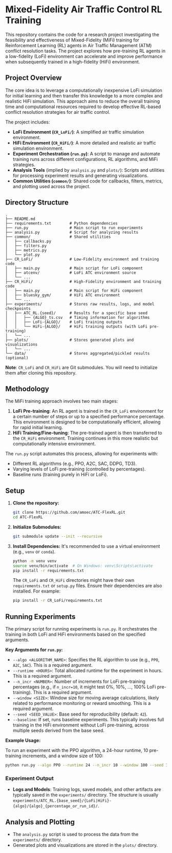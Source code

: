 # Mixed-Fidelity Air Traffic Control RL Training

This repository contains the code for a research project investigating the feasibility and effectiveness of Mixed-Fidelity (MiFi) training for Reinforcement Learning (RL) agents in Air Traffic Management (ATM) conflict resolution tasks. The project explores how pre-training RL agents in a low-fidelity (LoFi) environment can accelerate and improve performance when subsequently trained in a high-fidelity (HiFi) environment.

## Project Overview

The core idea is to leverage a computationally inexpensive LoFi simulation for initial learning and then transfer this knowledge to a more complex and realistic HiFi simulation. This approach aims to reduce the overall training time and computational resources required to develop effective RL-based conflict resolution strategies for air traffic control.

The project includes:
-   **LoFi Environment (`CR_LoFi/`)**: A simplified air traffic simulation environment.
-   **HiFi Environment (`CR_HiFi/`)**: A more detailed and realistic air traffic simulation environment.
-   **Experiment Orchestration (`run.py`)**: A script to manage and automate training runs across different configurations, RL algorithms, and MiFi strategies.
-   **Analysis Tools** (implied by `analysis.py` and `plots/`): Scripts and utilities for processing experiment results and generating visualizations.
-   **Common Utilities (`common/`)**: Shared code for callbacks, filters, metrics, and plotting used across the project.

## Directory Structure

```
.
├── README.md
├── requirements.txt        # Python dependencies
├── run.py                  # Main script to run experiments
├── analysis.py             # Script for analyzing results
├── common/                 # Shared utilities
│   ├── callbacks.py
│   ├── filters.py
│   ├── metrics.py
│   └── plot.py
├── CR_LoFi/                # Low-Fidelity environment and training code
│   ├── main.py             # Main script for LoFi component
│   ├── atcenv/             # LoFi ATC environment source
│   └── ...
├── CR_HiFi/                # High-Fidelity environment and training code
│   ├── main.py             # Main script for HiFi component
│   ├── bluesky_gym/        # HiFi ATC environment
│   └── ...
├── experiments/            # Stores raw results, logs, and model checkpoints
│   ├── ATC_RL.{seed}/      # Results for a specific base seed
│   │   ├── {ALGO}_ts.csv   # Timing information for algorithms
│   │   ├── LoFi-{ALGO}/    # LoFi training outputs
│   │   └── HiFi-{ALGO}/    # HiFi training outputs (with LoFi pre-training)
│   └── ...
├── plots/                  # Stores generated plots and visualizations
│   └── ...
└── data/                   # Stores aggregated/pickled results (optional)
```

**Note**: `CR_LoFi` and `CR_HiFi` are Git submodules. You will need to initialize them after cloning this repository.

## Methodology

The MiFi training approach involves two main stages:

1.  **LoFi Pre-training**: An RL agent is trained in the `CR_LoFi` environment for a certain number of steps or up to a specified performance percentage. This environment is designed to be computationally efficient, allowing for rapid initial learning.
2.  **HiFi Training/Fine-tuning**: The pre-trained agent is then transferred to the `CR_HiFi` environment. Training continues in this more realistic but computationally intensive environment.

The `run.py` script automates this process, allowing for experiments with:
-   Different RL algorithms (e.g., PPO, A2C, SAC, DDPG, TD3).
-   Varying levels of LoFi pre-training (controlled by percentages).
-   Baseline runs (training purely in HiFi or LoFi).

## Setup

1.  **Clone the repository:**
    ```bash
    git clone https://github.com/amoec/ATC-FlexRL.git
    cd ATC-FlexRL
    ```

2.  **Initialize Submodules:**
    ```bash
    git submodule update --init --recursive
    ```

3.  **Install Dependencies:**
    It's recommended to use a virtual environment (e.g., `venv` or `conda`).
    ```bash
    python -m venv venv
    source venv/bin/activate  # On Windows: venv\Scripts\activate
    pip install -r requirements.txt
    ```
    The `CR_LoFi` and `CR_HiFi` directories might have their own `requirements.txt` or `setup.py` files. Ensure their dependencies are also installed. For example:
    ```bash
    pip install -r CR_LoFi/requirements.txt
    ```

## Running Experiments

The primary script for running experiments is `run.py`. It orchestrates the training in both LoFi and HiFi environments based on the specified arguments.

**Key Arguments for `run.py`:**

*   `--algo <ALGORITHM_NAME>`: Specifies the RL algorithm to use (e.g., `PPO`, `A2C`, `SAC`). This is a required argument.
*   `--runtime <HOURS>`: Total allocated runtime for the experiment in hours. This is a required argument.
*   `--n_incr <NUMBER>`: Number of increments for LoFi pre-training percentages (e.g., if `n_incr=10`, it might test 0%, 10%, ..., 100% LoFi pre-training). This is a required argument.
*   `--window <SIZE>`: Window size for moving average calculations, likely related to performance monitoring or reward smoothing. This is a required argument.
*   `--seed <SEED_VALUE>`: Base seed for reproducibility (default: `42`).
*   `--baseline`: If set, runs baseline experiments. This typically involves full training in the HiFi environment without LoFi pre-training, across multiple seeds derived from the base seed.

**Example Usage:**

To run an experiment with the PPO algorithm, a 24-hour runtime, 10 pre-training increments, and a window size of 100:
```bash
python run.py --algo PPO --runtime 24 --n_incr 10 --window 100 --seed 123
```

### Experiment Output

-   **Logs and Models**: Training logs, saved models, and other artifacts are typically saved in the `experiments/` directory. The structure is usually `experiments/ATC_RL.{base_seed}/{LoFi|HiFi}-{algo}/{algo}_{percentage_or_run_id}/`.

## Analysis and Plotting

-   The `analysis.py` script is used to process the data from the `experiments/` directory.
-   Generated plots and visualizations are stored in the `plots/` directory.